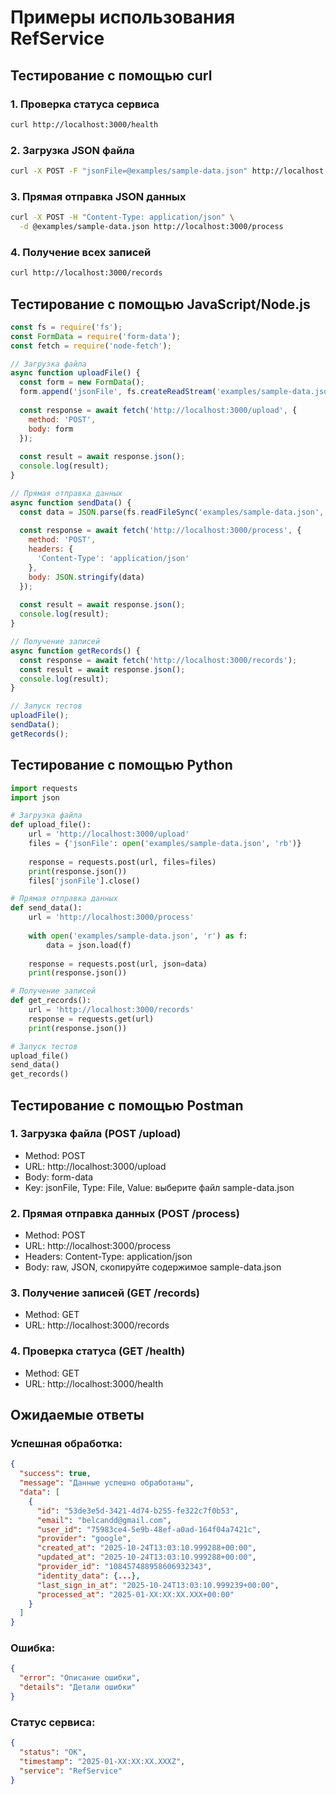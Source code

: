 # Примеры использования RefService

## Тестирование с помощью curl

### 1. Проверка статуса сервиса
```bash
curl http://localhost:3000/health
```

### 2. Загрузка JSON файла
```bash
curl -X POST -F "jsonFile=@examples/sample-data.json" http://localhost:3000/upload
```

### 3. Прямая отправка JSON данных
```bash
curl -X POST -H "Content-Type: application/json" \
  -d @examples/sample-data.json http://localhost:3000/process
```

### 4. Получение всех записей
```bash
curl http://localhost:3000/records
```

## Тестирование с помощью JavaScript/Node.js

```javascript
const fs = require('fs');
const FormData = require('form-data');
const fetch = require('node-fetch');

// Загрузка файла
async function uploadFile() {
  const form = new FormData();
  form.append('jsonFile', fs.createReadStream('examples/sample-data.json'));
  
  const response = await fetch('http://localhost:3000/upload', {
    method: 'POST',
    body: form
  });
  
  const result = await response.json();
  console.log(result);
}

// Прямая отправка данных
async function sendData() {
  const data = JSON.parse(fs.readFileSync('examples/sample-data.json', 'utf-8'));
  
  const response = await fetch('http://localhost:3000/process', {
    method: 'POST',
    headers: {
      'Content-Type': 'application/json'
    },
    body: JSON.stringify(data)
  });
  
  const result = await response.json();
  console.log(result);
}

// Получение записей
async function getRecords() {
  const response = await fetch('http://localhost:3000/records');
  const result = await response.json();
  console.log(result);
}

// Запуск тестов
uploadFile();
sendData();
getRecords();
```

## Тестирование с помощью Python

```python
import requests
import json

# Загрузка файла
def upload_file():
    url = 'http://localhost:3000/upload'
    files = {'jsonFile': open('examples/sample-data.json', 'rb')}
    
    response = requests.post(url, files=files)
    print(response.json())
    files['jsonFile'].close()

# Прямая отправка данных
def send_data():
    url = 'http://localhost:3000/process'
    
    with open('examples/sample-data.json', 'r') as f:
        data = json.load(f)
    
    response = requests.post(url, json=data)
    print(response.json())

# Получение записей
def get_records():
    url = 'http://localhost:3000/records'
    response = requests.get(url)
    print(response.json())

# Запуск тестов
upload_file()
send_data()
get_records()
```

## Тестирование с помощью Postman

### 1. Загрузка файла (POST /upload)
- Method: POST
- URL: http://localhost:3000/upload
- Body: form-data
- Key: jsonFile, Type: File, Value: выберите файл sample-data.json

### 2. Прямая отправка данных (POST /process)
- Method: POST
- URL: http://localhost:3000/process
- Headers: Content-Type: application/json
- Body: raw, JSON, скопируйте содержимое sample-data.json

### 3. Получение записей (GET /records)
- Method: GET
- URL: http://localhost:3000/records

### 4. Проверка статуса (GET /health)
- Method: GET
- URL: http://localhost:3000/health

## Ожидаемые ответы

### Успешная обработка:
```json
{
  "success": true,
  "message": "Данные успешно обработаны",
  "data": [
    {
      "id": "53de3e5d-3421-4d74-b255-fe322c7f0b53",
      "email": "belcandd@gmail.com",
      "user_id": "75983ce4-5e9b-48ef-a0ad-164f04a7421c",
      "provider": "google",
      "created_at": "2025-10-24T13:03:10.999288+00:00",
      "updated_at": "2025-10-24T13:03:10.999288+00:00",
      "provider_id": "108457488958606932343",
      "identity_data": {...},
      "last_sign_in_at": "2025-10-24T13:03:10.999239+00:00",
      "processed_at": "2025-01-XX:XX:XX.XXX+00:00"
    }
  ]
}
```

### Ошибка:
```json
{
  "error": "Описание ошибки",
  "details": "Детали ошибки"
}
```

### Статус сервиса:
```json
{
  "status": "OK",
  "timestamp": "2025-01-XX:XX:XX.XXXZ",
  "service": "RefService"
}
```

